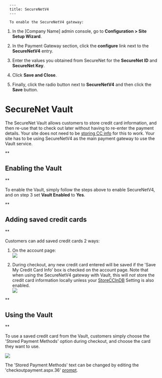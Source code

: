 
      ---
      title: SecureNetV4
      ---

      To enable the SecureNetV4 gateway:

1.  In the \[Company Name\] admin console, go to **Configuration > Site Setup Wizard**.  
      
    
2.  In the Payment Gateway section, click the **configure** link next to the **SecureNetV4** entry.  
      
    
3.  Enter the values you obtained from SecureNet for the **SecureNet ID** and **SecureNet Key**.  
      
    
4.  Click **Save and Close**.  
      
    
5.  Finally, click the radio button next to **SecureNetV4** and then click the **Save** button.

SecureNet Vault
===============

The SecureNet Vault allows customers to store credit card information, and then re-use that to check out later without having to re-enter the payment details. Your site does not need to be [storing CC info](default.aspx?pageid=storing_credit_card_information) for this to work. Your site has to be using SecureNetV4 as the main payment gateway to use the Vault service.

**

Enabling the Vault
------------------

**

To enable the Vault, simply follow the steps above to enable SecureNetV4, and on step 3 set **Vault Enabled** to **Yes**.

**

Adding saved credit cards
-------------------------

**

Customers can add saved credit cards 2 ways:

1.  On the account page:  
    ![](images/1415639412607.png)  
      
    
2.  During checkout, any new credit card entered will be saved if the 'Save My Credit Card Info' box is checked on the account page. Note that when using the SecureNetV4 gateway with Vault, this will _not_ store the credit card information locally unless your [StoreCCInDB](default.aspx?pageid=storing_credit_card_information) Setting is also enabled.  
    ![](images/1415639540028.png)

**

Using the Vault
---------------

**

To use a saved credit card from the Vault, customers simply choose the 'Stored Payment Methods' option during checkout, and choose the card they want to use.  
  
![](images/1415640151076.png)

  
  

The 'Stored Payment Methods' text can be changed by editing the 'checkoutpayment.aspx.36' [prompt](default.aspx?pageid=prompts).
      